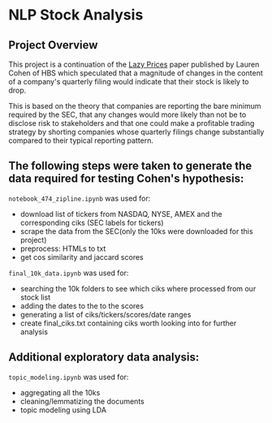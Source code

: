 # NLP Stock Analysis
## Project Overview
This project is a continuation of the [Lazy Prices](https://papers.ssrn.com/sol3/papers.cfm?abstract_id=1658471) paper published by Lauren Cohen of HBS which speculated that a magnitude of changes in the content of a company's quarterly filing would indicate that their stock is likely to drop.

This is based on the theory that companies are reporting the bare minimum required by the SEC, that any changes would more likely than not be to disclose risk to stakeholders and that one could make a profitable trading strategy by shorting companies whose quarterly filings change substantially compared to their typical reporting pattern.

## The following steps were taken to generate the data required for testing Cohen's hypothesis: 

`notebook_474_zipline.ipynb` was used for:
- download list of tickers from NASDAQ, NYSE, AMEX and the corresponding ciks (SEC labels for tickers)
- scrape the data from the SEC(only the 10ks were downloaded for this project)
- preprocess: HTMLs to txt
- get cos similarity and jaccard scores

`final_10k_data.ipynb` was used for:
- searching the 10k folders to see which ciks where processed from our stock list
- adding the dates to the to the scores
- generating a list of ciks/tickers/scores/date ranges
- create final_ciks.txt containing ciks worth looking into for further analysis

## Additional exploratory data analysis:

`topic_modeling.ipynb` was used for:
- aggregating all the 10ks
- cleaning/lemmatizing the documents
- topic modeling using LDA
